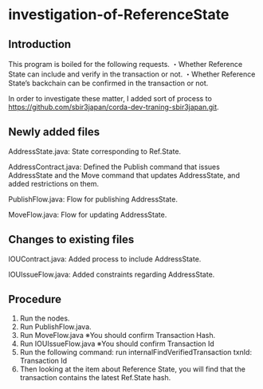 # investigation-of-ReferenceState

## Introduction
This program is boiled for the following requests.
  ・Whether Reference State can include and verify in the transaction or not.
  ・Whether Reference State’s backchain can be confirmed in the transaction or not.
  
In order to investigate these matter, I added sort of process to https://github.com/sbir3japan/corda-dev-traning-sbir3japan.git.

## Newly added files
  AddressState.java:
    State corresponding to Ref.State.
    
  AddressContract.java:
    Defined the Publish command that issues AddressState and the Move command that updates AddressState, and added restrictions on them.
    
  PublishFlow.java:
    Flow for publishing AddressState.
    
  MoveFlow.java:
    Flow for updating AddressState.
    
  
## Changes to existing files
  IOUContract.java:
    Added process to include AddressState.
    
  IOUIssueFlow.java:
    Added constraints regarding AddressState.

## Procedure
  1. Run the nodes.
  2. Run PublishFlow.java.
  3. Run MoveFlow.java      ※You should confirm Transaction Hash.
  4. Run IOUIssueFlow.java  ※You should confirm Transaction Id
  5. Run the following command:
    run internalFindVerifiedTransaction txnId: Transaction Id
  6. Then looking at the item about Reference State, you will find that the transaction contains the latest Ref.State hash.
  
